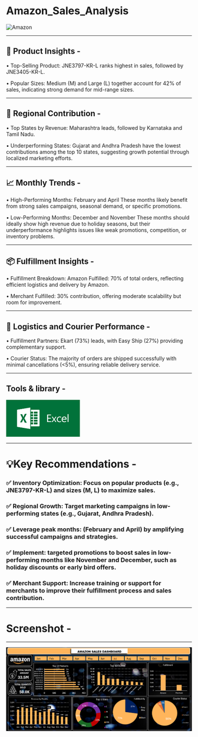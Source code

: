 # Amazon_Sales_Analysis 



![Amazon](https://github.com/user-attachments/assets/4bd3b123-7a2d-4f0a-8864-44bc7f564023)


---

## 🎯 Product Insights -

 • Top-Selling Product: JNE3797-KR-L ranks highest in sales, followed by JNE3405-KR-L.

 • Popular Sizes: Medium (M) and Large (L) together account for 42% of sales, indicating strong demand for mid-range sizes.

 ---

## 📌 Regional Contribution -

  • Top States by Revenue: Maharashtra leads, followed by Karnataka and Tamil Nadu.

  • Underperforming States: Gujarat and Andhra Pradesh have the lowest contributions among the top 10 states, suggesting growth potential through localized      marketing efforts.

  ---

## 📈 Monthly Trends -

  • High-Performing Months: February and April These months likely benefit from strong sales campaigns, seasonal demand, or specific promotions.

  • Low-Performing Months: December and November  These months should ideally show high revenue due to holiday seasons, but their underperformance highlights issues like weak promotions, competition, or inventory problems.

  ---

## 📦 Fulfillment Insights -

  • Fulfillment Breakdown: Amazon Fulfilled: 70% of total orders, reflecting efficient logistics and delivery by Amazon.

  • Merchant Fulfilled: 30% contribution, offering moderate scalability but room for improvement.

  ---

## 🚚 Logistics and Courier Performance -

  • Fulfillment Partners: Ekart (73%) leads, with Easy Ship (27%) providing complementary support.

  • Courier Status: The majority of orders are shipped successfully with minimal cancellations (<5%), ensuring reliable delivery service.

  ---

## Tools & library -

<img src="https://github.com/gokuljujgar07/Coffee_Sales_Dashboard/blob/main/excel.jpg" alt="logo" width="200" height="100"/>


---




# 💡Key Recommendations -


### ✅ Inventory Optimization: Focus on popular products (e.g., JNE3797-KR-L) and sizes (M, L) to maximize sales.

### ✅ Regional Growth: Target marketing campaigns in low-performing states (e.g., Gujarat, Andhra Pradesh).

### ✅ Leverage peak months: (February and April) by amplifying successful campaigns and strategies.

### ✅ Implement: targeted promotions to boost sales in low-performing months like November and December, such as holiday discounts or early bird offers.

### ✅ Merchant Support: Increase training or support for merchants to improve their fulfillment process and sales contribution.

---

# Screenshot -

---




   ![Amazon Sales Analysis](https://github.com/gokuljujgar07/Amazon_Sales_Analysis/raw/main/Amazon_Sales.png)


